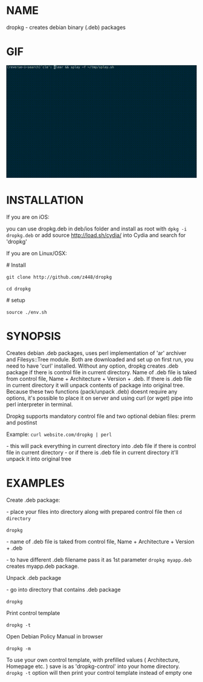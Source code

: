# NAME

dropkg - creates debian binary (.deb) packages

# GIF

![dropkg](https://raw.githubusercontent.com/z448/dropkg/master/dropkg.gif)

# INSTALLATION

If you are on iOS:

you can use dropkg.deb in deb/ios folder and install as root with `dpkg -i dropkg.deb` or add source http://load.sh/cydia/ into Cydia and search for 'dropkg'

If you are on Linux/OSX:

\# Install

`git clone http://github.com/z448/dropkg`

`cd dropkg`

\# setup

`source ./env.sh`

# SYNOPSIS

Creates debian .deb packages, uses perl implementation of 'ar' archiver and Filesys::Tree module. Both are downloaded and set up on first run, you need to have 'curl' installed. Without any option, dropkg creates .deb package if there is control file in current directory. Name of .deb file is taked from control file, Name + Architecture + Version + .deb. If there is .deb file in current directory it will unpack contents of package into original tree. Because these two functions (pack/unpack .deb) doesnt require any options, it's possible to place it on server and using curl (or wget) pipe into perl interpreter in terminal. 

Dropkg supports mandatory control file and two optional debian files: prerm and postinst

Example: `curl website.com/dropkg | perl`

\- this will pack everything in current directory into .deb file if there is control file in current directory
\- or if there is .deb file in current directory it'll unpack it into original tree

# EXAMPLES

Create .deb package:

\- place your files into directory along with prepared control file then `cd directory`

`dropkg`

\- name of .deb file is taked from control file, Name + Architecture + Version + .deb

\- to have different .deb filename pass it as 1st parameter `dropkg myapp.deb` creates myapp.deb package. 

Unpack .deb package

\- go into directory that contains .deb package

`dropkg`

Print control template

`dropkg -t`

Open Debian Policy Manual in browser 

`dropkg -m`

To use your own control template, with prefilled values ( Architecture, Homepage etc. ) save is as 'dropkg-control' into your home directory. `dropkg -t` option will then print your control template instead of empty one
